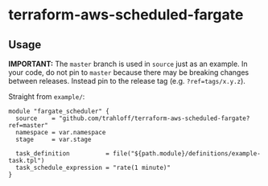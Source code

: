 # terraform-aws-scheduled-fargate

## Usage

**IMPORTANT:** The `master` branch is used in `source` just as an example. In your code, do not pin to `master` because there may be breaking changes between releases.
Instead pin to the release tag (e.g. `?ref=tags/x.y.z`).

Straight from `example/`:

```hcl
module "fargate_scheduler" {
  source    = "github.com/trahloff/terraform-aws-scheduled-fargate?ref=master"
  namespace = var.namespace
  stage     = var.stage

  task_definition          = file("${path.module}/definitions/example-task.tpl")
  task_schedule_expression = "rate(1 minute)"
}
```